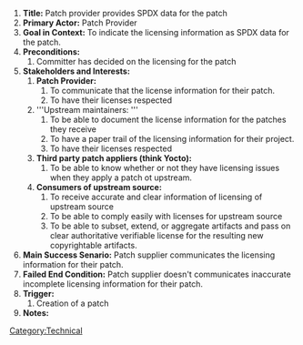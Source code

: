 1.  **Title:** Patch provider provides SPDX data for the patch
2.  **Primary Actor:** Patch Provider
3.  **Goal in Context:** To indicate the licensing information as SPDX
    data for the patch.
4.  **Preconditions:**
    1.  Committer has decided on the licensing for the patch
5.  **Stakeholders and Interests:**
    1.  **Patch Provider:**
        1.  To communicate that the license information for their patch.
        2.  To have their licenses respected
    2.  '''Upstream maintainers: '''
        1.  To be able to document the license information for the
            patches they receive
        2.  To have a paper trail of the licensing information for their
            project.
        3.  To have their licenses respected
    3.  **Third party patch appliers (think Yocto):**
        1.  To be able to know whether or not they have licensing issues
            when they apply a patch ot upstream.
    4.  **Consumers of upstream source:**
        1.  To receive accurate and clear information of licensing of
            upstream source
        2.  To be able to comply easily with licenses for upstream
            source
        3.  To be able to subset, extend, or aggregate artifacts and
            pass on clear authoritative verifiable license for the
            resulting new copyrightable artifacts.
6.  **Main Success Senario:** Patch supplier communicates the licensing
    information for their patch.
7.  **Failed End Condition:** Patch supplier doesn't communicates
    inaccurate incomplete licensing information for their patch.
8.  **Trigger:**
    1.  Creation of a patch
9.  **Notes:**

[Category:Technical](Category:Technical "wikilink")
